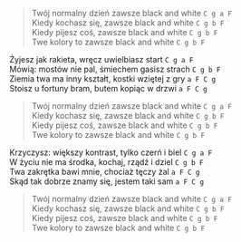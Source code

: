 >Twój normalny dzień zawsze black and white `C g a F`  
>Kiedy kochasz się, zawsze black and white `C g b F`  
>Kiedy pijesz coś, zawsze black and white `C g b F`  
>Twe kolory to zawsze black and white `C g b F`  

Żyjesz jak rakieta, wręcz uwielbiasz start `C g a F`  
Mówią: mostów nie pal, śmiechem gasisz strach `C g b F`  
Ziemia twa ma inny kształt, kostki wziętej z gry `a F C g`  
Stoisz u fortuny bram, butem kopiąc w drzwi `a F C g`  

>Twój normalny dzień zawsze black and white `C g a F`  
>Kiedy kochasz się, zawsze black and white `C g b F`  
>Kiedy pijesz coś, zawsze black and white `C g b F`  
>Twe kolory to zawsze black and white `C g b F`  

Krzyczysz: większy kontrast, tylko czerń i biel `C g a F`  
W życiu nie ma środka, kochaj, rządź i dziel `C g b F`  
Twa zakrętka bawi mnie, chociaż tęczy żal `a F C g`  
Skąd tak dobrze znamy się, jestem taki sam `a F C g`  

>Twój normalny dzień zawsze black and white `C g a F`  
>Kiedy kochasz się, zawsze black and white `C g b F`  
>Kiedy pijesz coś, zawsze black and white `C g b F`  
>Twe kolory to zawsze black and white `C g b F`  
